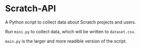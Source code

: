 # Scratch-API

A Python script to collect data about Scratch projects and users.

Run `mini.py` to collect data, which will be written to `dataset.csv`.

`main.py` is the larger and more readible version of the script.

